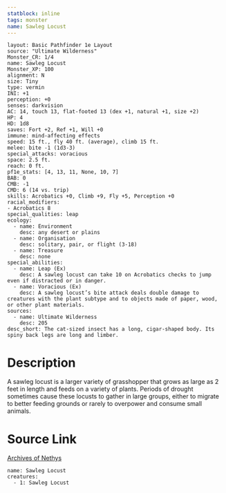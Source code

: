 ```yaml
---
statblock: inline
tags: monster
name: Sawleg Locust
---
```

```statblock
layout: Basic Pathfinder 1e Layout
source: "Ultimate Wilderness"
Monster_CR: 1/4
name: Sawleg Locust
Monster_XP: 100
alignment: N
size: Tiny
type: vermin
INI: +1
perception: +0
senses: darkvision
AC: 14, touch 13, flat-footed 13 (dex +1, natural +1, size +2)
HP: 4
HD: 1d8
saves: Fort +2, Ref +1, Will +0
immune: mind-affecting effects
speed: 15 ft., fly 40 ft. (average), climb 15 ft.
melee: bite -1 (1d3-3)
special_attacks: voracious
space: 2.5 ft.
reach: 0 ft.
pf1e_stats: [4, 13, 11, None, 10, 7]
BAB: 0
CMB: -1
CMD: 6 (14 vs. trip)
skills: Acrobatics +0, Climb +9, Fly +5, Perception +0
racial_modifiers:
- Acrobatics 8
special_qualities: leap
ecology:
  - name: Environment
    desc: any desert or plains
  - name: Organisation
    desc: solitary, pair, or flight (3-18)
  - name: Treasure
    desc: none
special_abilities:
  - name: Leap (Ex)
    desc: A sawleg locust can take 10 on Acrobatics checks to jump even if distracted or in danger.
  - name: Voracious (Ex)
    desc: A sawleg locust’s bite attack deals double damage to creatures with the plant subtype and to objects made of paper, wood, or other plant materials.
sources:
  - name: Ultimate Wilderness
    desc: 205
desc_short: The cat-sized insect has a long, cigar-shaped body. Its spiny back legs are long and limber.
```
# Description
A sawleg locust is a larger variety of grasshopper that grows as large as 2 feet in length and feeds on a variety of plants. Periods of drought sometimes cause these locusts to gather in large groups, either to migrate to better feeding grounds or rarely to overpower and consume small animals.
# Source Link
[Archives of Nethys](https://aonprd.com/MonsterDisplay.aspx?ItemName=Sawleg%20Locust)
```encounter-table
name: Sawleg Locust
creatures:
  - 1: Sawleg Locust
```
